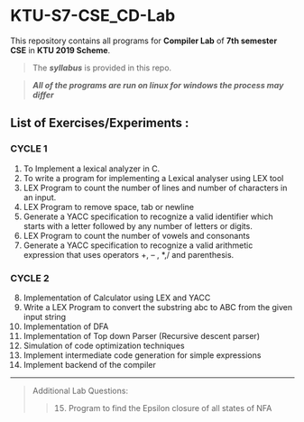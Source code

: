 # KTU-S7-CSE_CD-Lab

This repository contains all programs for **Compiler Lab** of **7th semester CSE** in **KTU 2019 Scheme**.
 

>The ***syllabus*** is provided in this repo.

> ***All of the programs are run on linux for windows the process may differ***

## List of Exercises/Experiments :

### CYCLE 1

1. To Implement a lexical analyzer in C.
2. To write a program for implementing a Lexical analyser using LEX tool
3. LEX Program to count the number of lines and number of characters in an input.
4. LEX Program to remove space, tab or newline
5. Generate a YACC specification to recognize a valid identifier which starts with a letter followed by any number of letters or digits.
6. LEX Program to count the number of vowels and consonants
7. Generate a YACC specification to recognize a valid arithmetic expression that uses operators +, – , *,/ and parenthesis.

### CYCLE 2

8. Implementation of Calculator using LEX and YACC
9. Write a LEX Program to convert the substring abc to ABC from the given input string
10. Implementation of DFA
11. Implementation of Top down Parser (Recursive descent parser)
12. Simulation of code optimization techniques
13. Implement intermediate code generation for simple expressions
14. Implement backend of the compiler

---

> Additional Lab Questions:
>> 15. Program to find the Epsilon closure of all states of NFA
